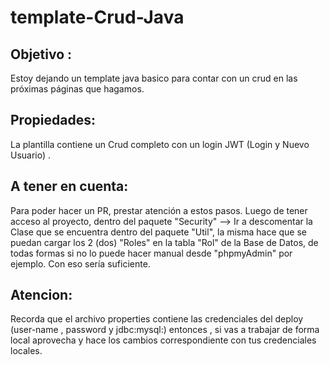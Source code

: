 # template-Crud-Java

<h2>Objetivo :</h2>
Estoy dejando un template java basico para contar con un crud en las próximas páginas que hagamos.

<h2>Propiedades:</h2>

La plantilla contiene un Crud completo con un login JWT (Login y Nuevo Usuario) .

<h2>A tener en cuenta: </h2>

Para poder hacer un PR, prestar atención a estos pasos. Luego de tener acceso al proyecto, dentro del paquete "Security" --> Ir a descomentar la Clase
que se encuentra dentro del paquete "Util", la misma hace que se puedan cargar los 2 (dos) "Roles" en la tabla "Rol" de la Base de Datos, de todas formas
si no lo puede hacer manual desde "phpmyAdmin" por ejemplo. Con eso sería suficiente.

<h2>Atencion:</h2>

Recorda que el archivo properties contiene las credenciales del deploy (user-name , password y jdbc:mysql:) entonces , si vas a trabajar de forma local aprovecha y
 hace los cambios correspondiente con tus credenciales locales. 
